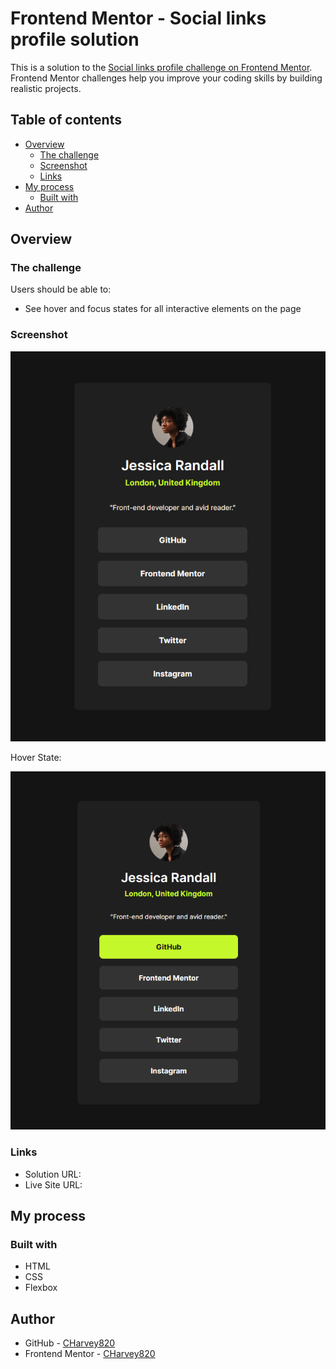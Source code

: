# Frontend Mentor - Social links profile solution

This is a solution to the [Social links profile challenge on Frontend Mentor](https://www.frontendmentor.io/challenges/social-links-profile-UG32l9m6dQ). Frontend Mentor challenges help you improve your coding skills by building realistic projects. 

## Table of contents

- [Overview](#overview)
  - [The challenge](#the-challenge)
  - [Screenshot](#screenshot)
  - [Links](#links)
- [My process](#my-process)
  - [Built with](#built-with)
- [Author](#author)


## Overview

### The challenge

Users should be able to:

- See hover and focus states for all interactive elements on the page

### Screenshot

![](./ss-final.png)

Hover State:

![](./ss-hoverState.png)


### Links

- Solution URL: [](https://github.com/CHarvey820/social-links-profile-main)
- Live Site URL: [](https://charvey820.github.io/social-links-profile-main/)

## My process

### Built with

- HTML
- CSS
- Flexbox

## Author

- GitHub - [CHarvey820](https://github.com/CHarvey820)
- Frontend Mentor - [CHarvey820](https://www.frontendmentor.io/profile/CHarvey820)

